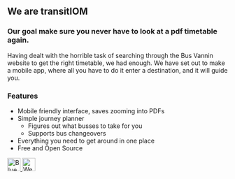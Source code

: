 ## We are transitIOM

### Our goal make sure you never have to look at a pdf timetable again.
Having dealt with the horrible task of searching through the Bus Vannin website to get the right timetable, we had enough.
We have set out to make a mobile app, where all you have to do it enter a destination, and it will guide you.

### Features
- Mobile friendly interface, saves zooming into PDFs
- Simple journey planner
  - Figures out what busses to take for you
  - Supports bus changeovers
- Everything you need to get around in one place
- Free and Open Source

<a href="https://go.transitIOM.com/bsky" >
  <img height="30" alt="Bluesky" href="https://go.transitIOM.com/bsky" src="https://github.com/user-attachments/assets/98e7389e-75c7-4ab4-ad50-a18006cb9e2b" />
</a>
<a href="https://transitIOM.com/" >
  <img height="30" alt="Website" src="https://github.com/user-attachments/assets/e1b6ac69-1bba-4560-90fb-b30fc8edfbdd" />
</a>
